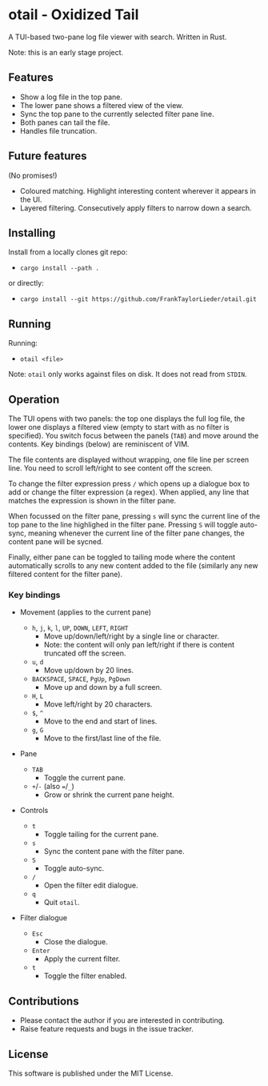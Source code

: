 # otail - Oxidized Tail

A TUI-based two-pane log file viewer with search. Written in Rust.

Note: this is an early stage project.

## Features

- Show a log file in the top pane.
- The lower pane shows a filtered view of the view.
- Sync the top pane to the currently selected filter pane line.
- Both panes can tail the file.
- Handles file truncation.

## Future features

(No promises!)

- Coloured matching. Highlight interesting content wherever it appears in the UI.
- Layered filtering. Consecutively apply filters to narrow down a search.

## Installing

Install from a locally clones git repo:

- `cargo install --path .`

or directly:

- `cargo install --git https://github.com/FrankTaylorLieder/otail.git`

## Running

Running:

- `otail <file>`

Note: `otail` only works against files on disk. It does not read from `STDIN`.

## Operation

The TUI opens with two panels: the top one displays the full log file, the
lower one displays a filtered view (empty to start with as no filter is
specified). You switch focus between the panels (`TAB`) and move around the
contents. Key bindings (below) are reminiscent of VIM.

The file contents are displayed without wrapping, one file line per screen
line. You need to scroll left/right to see content off the screen.

To change the filter expression press `/` which opens up a dialogue box to add
or change the filter expression (a regex). When applied, any line that matches
the expression is shown in the filter pane.

When focussed on the filter pane, pressing `s` will sync the current line of
the top pane to the line highlighed in the filter pane. Pressing `S` will
toggle auto-sync, meaning whenever the current line of the filter pane changes,
the content pane will be sycned.

Finally, either pane can be toggled to tailing mode where the content
automatically scrolls to any new content added to the file (similarly any new
filtered content for the filter pane).

### Key bindings

- Movement (applies to the current pane)
  - `h`, `j`, `k`, `l`, `UP`, `DOWN`, `LEFT`, `RIGHT`
    - Move up/down/left/right by a single line or character.
    - Note: the content will only pan left/right if there is content truncated
    off the screen.
  - `u`, `d`
    - Move up/down by 20 lines.
  - `BACKSPACE`, `SPACE`, `PgUp`, `PgDown`
    - Move up and down by a full screen.
  - `H`, `L`
    - Move left/right by 20 characters.
  - `$`, `^`
    - Move to the end and start of lines.
  - `g`, `G`
    - Move to the first/last line of the file.

- Pane
  - `TAB`
    - Toggle the current pane.
  - `+`/`-` (also `=`/`_`)
    - Grow or shrink the current pane height.

- Controls
  - `t`
    - Toggle tailing for the current pane.
  - `s`
    - Sync the content pane with the filter pane.
  - `S`
    - Toggle auto-sync.
  - `/`
    - Open the filter edit dialogue.
  - `q`
    - Quit `otail`.

- Filter dialogue
  - `Esc`
    - Close the dialogue.
  - `Enter`
    - Apply the current filter.
  - `t`
    - Toggle the filter enabled.


## Contributions

- Please contact the author if you are interested in contributing.
- Raise feature requests and bugs in the issue tracker.

## License

This software is published under the MIT License.

